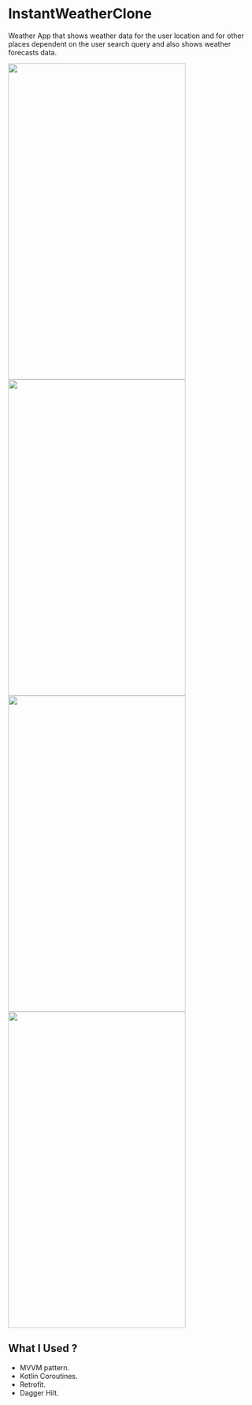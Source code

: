 # InstantWeatherClone
Weather App that shows weather data for the user location and for other places dependent on the user search query and also shows weather forecasts data.

<img src="https://user-images.githubusercontent.com/43790630/133694446-f7e5af8e-7f20-4959-8477-ad973a4d7b2c.png" width="360" height="640">  <img src="https://user-images.githubusercontent.com/43790630/133694448-8f04cc8e-4460-496c-931a-f7096ec86dfc.png" width="360" height="640"> 
<img src="https://user-images.githubusercontent.com/43790630/133694446-f7e5af8e-7f20-4959-8477-ad973a4d7b2c.png" width="360" height="640">  <img src="https://user-images.githubusercontent.com/43790630/133694455-39a331e8-fe6f-4f59-bca6-2161fe3fd922.png" width="360" height="640">

## What I Used ?
- MVVM pattern.
- Kotlin Coroutines.
- Retrofit.
- Dagger Hilt.
